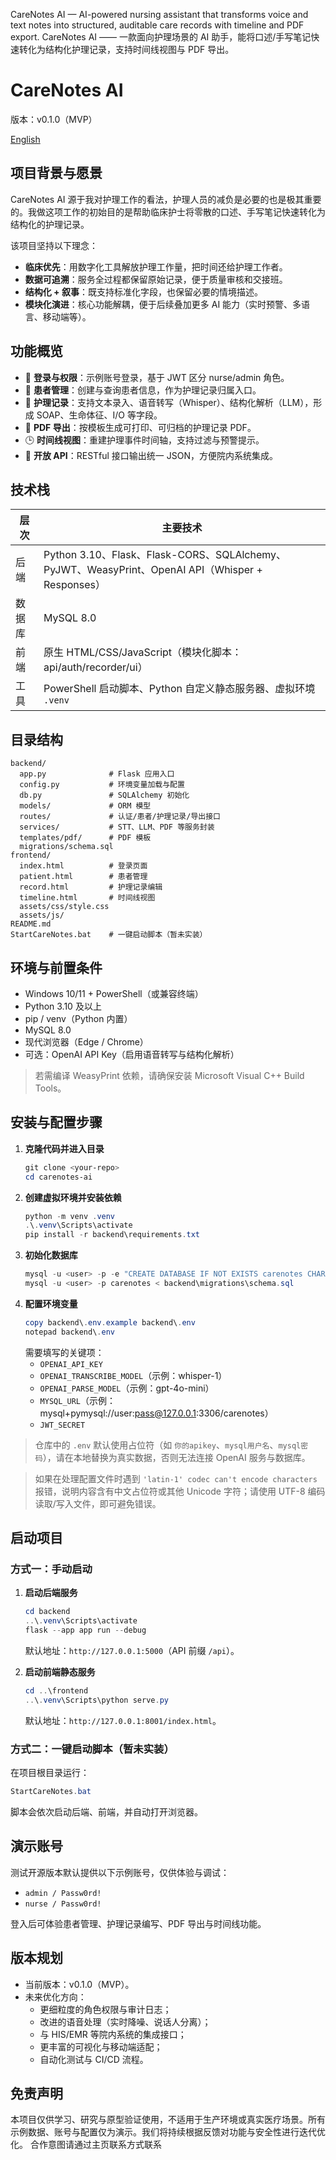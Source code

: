 CareNotes AI — AI-powered nursing assistant that transforms voice and text notes into structured, auditable care records with timeline and PDF export. CareNotes AI —— 一款面向护理场景的 AI 助手，能将口述/手写笔记快速转化为结构化护理记录，支持时间线视图与 PDF 导出。

# CareNotes AI

版本：v0.1.0（MVP）

[English](READMEen.md)

## 项目背景与愿景

CareNotes AI 源于我对护理工作的看法，护理人员的减负是必要的也是极其重要的。我做这项工作的初始目的是帮助临床护士将零散的口述、手写笔记快速转化为结构化的护理记录。

该项目坚持以下理念：
- **临床优先**：用数字化工具解放护理工作量，把时间还给护理工作者。
- **数据可追溯**：服务全过程都保留原始记录，便于质量审核和交接班。
- **结构化 + 叙事**：既支持标准化字段，也保留必要的情境描述。
- **模块化演进**：核心功能解耦，便于后续叠加更多 AI 能力（实时预警、多语言、移动端等）。

## 功能概览

- 🔐 **登录与权限**：示例账号登录，基于 JWT 区分 nurse/admin 角色。
- 👥 **患者管理**：创建与查询患者信息，作为护理记录归属入口。
- 📝 **护理记录**：支持文本录入、语音转写（Whisper）、结构化解析（LLM），形成 SOAP、生命体征、I/O 等字段。
- 📄 **PDF 导出**：按模板生成可打印、可归档的护理记录 PDF。
- 🕒 **时间线视图**：重建护理事件时间轴，支持过滤与预警提示。
- 🔌 **开放 API**：RESTful 接口输出统一 JSON，方便院内系统集成。

## 技术栈

| 层次 | 主要技术 |
| --- | --- |
| 后端 | Python 3.10、Flask、Flask-CORS、SQLAlchemy、PyJWT、WeasyPrint、OpenAI API（Whisper + Responses） |
| 数据库 | MySQL 8.0 |
| 前端 | 原生 HTML/CSS/JavaScript（模块化脚本：api/auth/recorder/ui） |
| 工具 | PowerShell 启动脚本、Python 自定义静态服务器、虚拟环境 `.venv` |

## 目录结构

```
backend/
  app.py              # Flask 应用入口
  config.py           # 环境变量加载与配置
  db.py               # SQLAlchemy 初始化
  models/             # ORM 模型
  routes/             # 认证/患者/护理记录/导出接口
  services/           # STT、LLM、PDF 等服务封装
  templates/pdf/      # PDF 模板
  migrations/schema.sql
frontend/
  index.html          # 登录页面
  patient.html        # 患者管理
  record.html         # 护理记录编辑
  timeline.html       # 时间线视图
  assets/css/style.css
  assets/js/
README.md
StartCareNotes.bat    # 一键启动脚本（暂未实装）
```

## 环境与前置条件

- Windows 10/11 + PowerShell（或兼容终端）
- Python 3.10 及以上
- pip / venv（Python 内置）
- MySQL 8.0
- 现代浏览器（Edge / Chrome）
- 可选：OpenAI API Key（启用语音转写与结构化解析）

> 若需编译 WeasyPrint 依赖，请确保安装 Microsoft Visual C++ Build Tools。

## 安装与配置步骤

1. **克隆代码并进入目录**
   ```powershell
   git clone <your-repo>
   cd carenotes-ai
   ```
2. **创建虚拟环境并安装依赖**
   ```powershell
   python -m venv .venv
   .\.venv\Scripts\activate
   pip install -r backend\requirements.txt
   ```
3. **初始化数据库**
   ```powershell
   mysql -u <user> -p -e "CREATE DATABASE IF NOT EXISTS carenotes CHARACTER SET utf8mb4;"
   mysql -u <user> -p carenotes < backend\migrations\schema.sql
   ```
4. **配置环境变量**
   ```powershell
   copy backend\.env.example backend\.env
   notepad backend\.env
   ```
   需要填写的关键项：
   - `OPENAI_API_KEY`
   - `OPENAI_TRANSCRIBE_MODEL`（示例：whisper-1）
   - `OPENAI_PARSE_MODEL`（示例：gpt-4o-mini）
   - `MYSQL_URL`（示例：mysql+pymysql://user:pass@127.0.0.1:3306/carenotes）
   - `JWT_SECRET`

> 仓库中的 `.env` 默认使用占位符（如 `你的apikey`、`mysql用户名`、`mysql密码`），请在本地替换为真实数据，否则无法连接 OpenAI 服务与数据库。

> 如果在处理配置文件时遇到 `'latin-1' codec can't encode characters` 报错，说明内容含有中文占位符或其他 Unicode 字符；请使用 UTF-8 编码读取/写入文件，即可避免错误。

## 启动项目

### 方式一：手动启动

1. **启动后端服务**
   ```powershell
   cd backend
   ..\.venv\Scripts\activate
   flask --app app run --debug
   ```
   默认地址：`http://127.0.0.1:5000`（API 前缀 `/api`）。

2. **启动前端静态服务**
   ```powershell
   cd ..\frontend
   ..\.venv\Scripts\python serve.py
   ```
   默认地址：`http://127.0.0.1:8001/index.html`。

### 方式二：一键启动脚本（暂未实装）

在项目根目录运行：
```powershell
StartCareNotes.bat
```
脚本会依次启动后端、前端，并自动打开浏览器。

## 演示账号

测试开源版本默认提供以下示例账号，仅供体验与调试：

- `admin / Passw0rd!`
- `nurse / Passw0rd!`

登入后可体验患者管理、护理记录编写、PDF 导出与时间线功能。

## 版本规划

- 当前版本：v0.1.0（MVP）。
- 未来优化方向：
  - 更细粒度的角色权限与审计日志；
  - 改进的语音处理（实时降噪、说话人分离）；
  - 与 HIS/EMR 等院内系统的集成接口；
  - 更丰富的可视化与移动端适配；
  - 自动化测试与 CI/CD 流程。

## 免责声明

本项目仅供学习、研究与原型验证使用，不适用于生产环境或真实医疗场景。所有示例数据、账号与配置仅为演示。我们将持续根据反馈对功能与安全性进行迭代优化。
合作意图请通过主页联系方式联系
